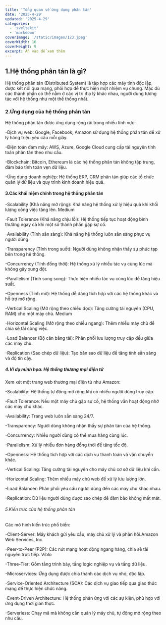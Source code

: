 ```yaml
---
title: 'Tổng quan về ứng dụng phân tán'
date: '2025-4-29'
updated: '2025-4-29'
categories:
  - 'sveltekit'
  - 'markdown'
coverImage: '/static/images/123.jpeg'
coverWidth: 16
coverHeight: 9
excerpt: Ấn vào để xem thêm
---
```


## 1.Hệ thống phân tán là gì?

Hệ thống phân tán (Distributed System) là tập hợp các máy tính độc lập, được kết nối qua mạng, phối hợp để thực hiện một nhiệm vụ chung. Mặc dù các thành phần có thể nằm ở các vị trí địa lý khác nhau, người dùng tương tác với hệ thống như một thể thống nhất.

### 2.Ứng dụng của hệ thống phân tán

Hệ thống phân tán được ứng dụng rộng rãi trong nhiều lĩnh vực:

-Dịch vụ web: Google, Facebook, Amazon sử dụng hệ thống phân tán để xử lý hàng triệu yêu cầu mỗi giây.​

-Điện toán đám mây: AWS, Azure, Google Cloud cung cấp tài nguyên tính toán phân tán theo nhu cầu.​

-Blockchain: Bitcoin, Ethereum là các hệ thống phân tán không tập trung, đảm bảo tính toàn vẹn dữ liệu.​

-Ứng dụng doanh nghiệp: Hệ thống ERP, CRM phân tán giúp các tổ chức quản lý dữ liệu và quy trình kinh doanh hiệu quả.​

#### 3.Các khái niệm chính trong hệ thống phân tán

-Scalability (Khả năng mở rộng): Khả năng hệ thống xử lý hiệu quả khi khối lượng công việc tăng lên.​
Medium

-Fault Tolerance (Khả năng chịu lỗi): Hệ thống tiếp tục hoạt động bình thường ngay cả khi một số thành phần gặp sự cố.​

-Availability (Tính sẵn sàng): Khả năng hệ thống luôn sẵn sàng phục vụ người dùng.​

-Transparency (Tính trong suốt): Người dùng không nhận thấy sự phức tạp bên trong hệ thống.​

-Concurrency (Tính đồng thời): Hệ thống xử lý nhiều tác vụ cùng lúc mà không gây xung đột.​

-Parallelism (Tính song song): Thực hiện nhiều tác vụ cùng lúc để tăng hiệu suất.​

-Openness (Tính mở): Hệ thống dễ dàng tích hợp với các hệ thống khác và hỗ trợ mở rộng.​

-Vertical Scaling (Mở rộng theo chiều dọc): Tăng cường tài nguyên (CPU, RAM) cho một máy chủ.​
Medium

-Horizontal Scaling (Mở rộng theo chiều ngang): Thêm nhiều máy chủ để chia sẻ tải công việc.​

-Load Balancer (Bộ cân bằng tải): Phân phối lưu lượng truy cập đều giữa các máy chủ.​

-Replication (Sao chép dữ liệu): Tạo bản sao dữ liệu để tăng tính sẵn sàng và độ tin cậy.​

##### 4.Ví dụ minh họa: Hệ thống thương mại điện tử

Xem xét một trang web thương mại điện tử như Amazon:

-Scalability: Hệ thống tự động mở rộng khi có nhiều người dùng truy cập.​

-Fault Tolerance: Nếu một máy chủ gặp sự cố, hệ thống vẫn hoạt động nhờ các máy chủ khác.​

-Availability: Trang web luôn sẵn sàng 24/7.​

-Transparency: Người dùng không nhận thấy sự phân tán của hệ thống.​

-Concurrency: Nhiều người dùng có thể mua hàng cùng lúc.​

-Parallelism: Xử lý nhiều đơn hàng đồng thời để tăng tốc độ.​

-Openness: Hệ thống tích hợp với các dịch vụ thanh toán và vận chuyển khác.​

-Vertical Scaling: Tăng cường tài nguyên cho máy chủ cơ sở dữ liệu khi cần.​

-Horizontal Scaling: Thêm nhiều máy chủ web để xử lý lưu lượng lớn.​

-Load Balancer: Phân phối yêu cầu người dùng đến các máy chủ khác nhau.​

-Replication: Dữ liệu người dùng được sao chép để đảm bảo không mất mát.

###### 5.Kiến trúc của hệ thống phân tán

Các mô hình kiến trúc phổ biến:

-Client-Server: Máy khách gửi yêu cầu, máy chủ xử lý và phản hồi.​
Amazon Web Services, Inc.

-Peer-to-Peer (P2P): Các nút mạng hoạt động ngang hàng, chia sẻ tài nguyên trực tiếp.​
Viblo

-Three-Tier: Gồm tầng trình bày, tầng logic nghiệp vụ và tầng dữ liệu.​

-Microservices: Ứng dụng được chia thành các dịch vụ nhỏ, độc lập.​

-Service-Oriented Architecture (SOA): Các dịch vụ giao tiếp qua giao thức mạng để thực hiện chức năng.​

-Event-Driven Architecture: Hệ thống phản ứng với các sự kiện, phù hợp với ứng dụng thời gian thực.​

-Serverless: Chạy mã mà không cần quản lý máy chủ, tự động mở rộng theo nhu cầu.​
